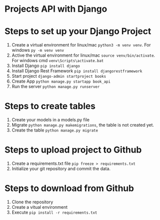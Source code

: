 # Projects API with Django

# Steps to set up your Django Project

1. Create a virtual environment for linux/mac `python3 -m venv venv`. For windows `py -m venv venv`
2. Active the virtual environment for linux/mac `source venv/bin/activate`. For windows cmd `venv\Scripts\activate.bat`
3. Install Django `pip install django`
4. Install Django Rest Framework `pip install djangorestframework`
5. Start project `django-admin startproject books`
6. Create App `python manage.py startapp book_api`
7. Run the server `python manage.py runserver`

# Steps to create tables

1. Create your models in a models.py file
2. Migrate `python manage.py makemigrations`, the table is not created yet.
3. Create the table `python manage.py migrate`

# Steps to upload project to Github

1. Create a requirements.txt file `pip freeze > requirements.txt`
2. Initialize your git repository and commit the data.

# Steps to download from Github

1. Clone the repository
2. Create a vitual environment
3. Execute `pip install -r requirements.txt`
